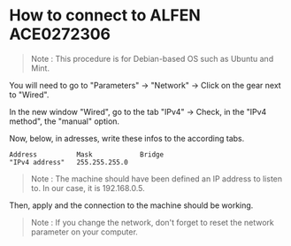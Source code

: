 # How to connect to ALFEN ACE0272306

> Note : This procedure is for Debian-based OS such as Ubuntu and Mint.

You will need to go to "Parameters" -> "Network" -> Click on the gear next to "Wired".  

In the new window "Wired", go to the tab "IPv4" -> Check, in the "IPv4 method", the "manual" option.  

Now, below, in adresses, write these infos to the according tabs.

```
Address          Mask            Bridge        
"IPv4 address"   255.255.255.0    
```

> Note : The machine should have been defined an IP address to listen to. In our case, it is 192.168.0.5.

Then, apply and the connection to the machine should be working.

> Note : If you change the network, don't forget to reset the network parameter on your computer.